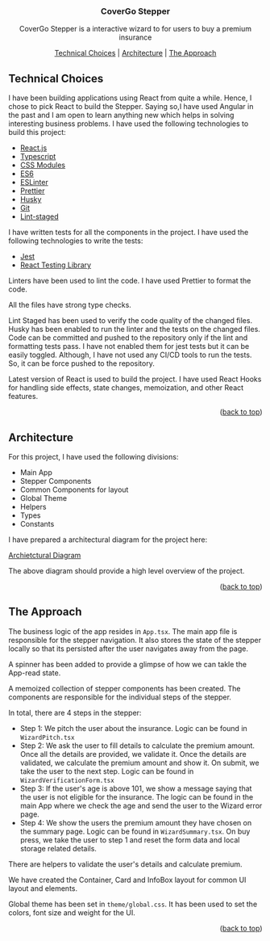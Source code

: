 <div id="top"></div>

<!-- PROJECT Header -->
<p align="center">
  <h3 align="center">CoverGo Stepper</h3>
  <p align="center">CoverGo Stepper is a interactive wizard to for users to buy a premium insurance</p>
  <p align="center">
    <a href="#technical-choices">Technical Choices</a>
  |
    <!-- Replace with https://cheesecakelabs.atlassian.net/secure/CreateIssueDetails!init.jspa?pid=10210&issuetype=<issue-id> -->
    <a href="#architecture">Architecture</a>
  |
    <a href="#the-approach">The Approach</a>
  </p>
</p>

## Technical Choices

I have been building applications using React from quite a while. Hence, I chose to pick React to build the Stepper. Saying so,I have used Angular in the past and I am open to learn anything new which helps in solving interesting business problems. I have used the following technologies to build this project:

- [React.js](https://reactjs.org/)
- [Typescript](https://www.typescriptlang.org/)
- [CSS Modules](https://www.npmjs.com/package/css-modules)
- [ES6](https://www.ecma-international.org/ecma-262/6.0/)
- [ESLinter](https://eslint.org/)
- [Prettier](https://prettier.io/)
- [Husky](https://husky.run/)
- [Git](https://git-scm.com/)
- [Lint-staged](https://github.com/okonet/lint-staged)

I have written tests for all the components in the project. I have used the following technologies to write the tests:

- [Jest](https://jestjs.io/)
- [React Testing Library](https://reacttesting.com/)

Linters have been used to lint the code. I have used Prettier to format the code.

All the files have strong type checks.

Lint Staged has been used to verify the code quality of the changed files. Husky has been enabled to run the linter and the tests on the changed files. Code can be committed and pushed to the repository only if the lint and formatting tests pass. I have not enabled them for jest tests but it can be easily toggled. Although, I have not used any CI/CD tools to run the tests. So, it can be force pushed to the repository.

Latest version of React is used to build the project. I have used React Hooks for handling side effects, state changes, memoization, and other React features.

<p align="right">(<a href="#top">back to top</a>)</p>

## Architecture

For this project, I have used the following divisions:

- Main App
- Stepper Components
- Common Components for layout
- Global Theme
- Helpers
- Types
- Constants

I have prepared a architectural diagram for the project here:

[Archietctural Diagram](https://excalidraw.com/#json=nEJjJzgv1UtB2713iOzPO,rgTa6f85ABL1yKXS-3_oDA)

The above diagram should provide a high level overview of the project.

<p align="right">(<a href="#top">back to top</a>)</p>

## The Approach

The business logic of the app resides in `App.tsx`. The main app file is responsible for the stepper navigation. It also stores the state of the stepper locally so that its persisted after the user navigates away from the page.

A spinner has been added to provide a glimpse of how we can takle the App-read state.

A memoized collection of stepper components has been created. The components are responsible for the individual steps of the stepper.

In total, there are 4 steps in the stepper:

- Step 1: We pitch the user about the insurance. Logic can be found in `WizardPitch.tsx`
- Step 2: We ask the user to fill details to calculate the premium amount. Once all the details are provided, we validate it. Once the details are validated, we calculate the premium amount and show it. On submit, we take the user to the next step. Logic can be found in `WizardVerificationForm.tsx`
- Step 3: If the user's age is above 101, we show a message saying that the user is not eligible for the insurance. The logic can be found in the main App where we check the age and send the user to the Wizard error page.
- Step 4: We show the users the premium amount they have chosen on the summary page. Logic can be found in `WizardSummary.tsx`. On buy press, we take the user to step 1 and reset the form data and local storage related details.

There are helpers to validate the user's details and calculate premium.

We have created the Container, Card and InfoBox layout for common UI layout and elements.

Global theme has been set in `theme/global.css`. It has been used to set the colors, font size and weight for the UI.

<p align="right">(<a href="#top">back to top</a>)</p>
